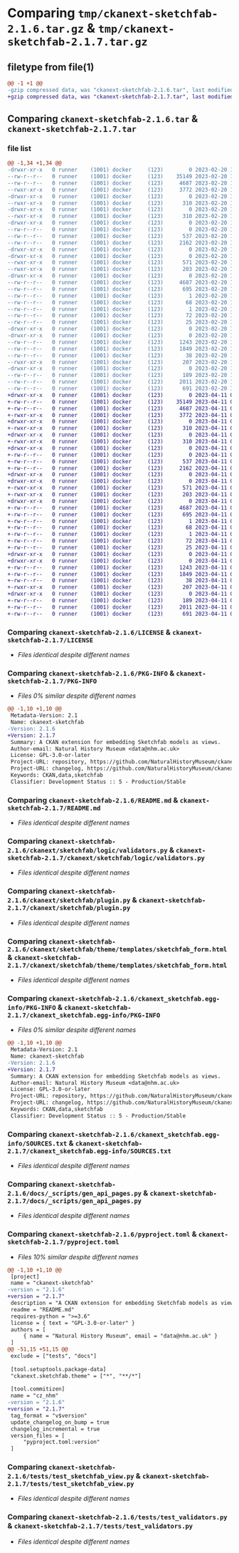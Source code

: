 # Comparing `tmp/ckanext-sketchfab-2.1.6.tar.gz` & `tmp/ckanext-sketchfab-2.1.7.tar.gz`

## filetype from file(1)

```diff
@@ -1 +1 @@
-gzip compressed data, was "ckanext-sketchfab-2.1.6.tar", last modified: Mon Feb 20 11:04:36 2023, max compression
+gzip compressed data, was "ckanext-sketchfab-2.1.7.tar", last modified: Tue Apr 11 08:26:02 2023, max compression
```

## Comparing `ckanext-sketchfab-2.1.6.tar` & `ckanext-sketchfab-2.1.7.tar`

### file list

```diff
@@ -1,34 +1,34 @@
-drwxr-xr-x   0 runner    (1001) docker     (123)        0 2023-02-20 11:04:36.937737 ckanext-sketchfab-2.1.6/
--rw-r--r--   0 runner    (1001) docker     (123)    35149 2023-02-20 11:04:22.000000 ckanext-sketchfab-2.1.6/LICENSE
--rw-r--r--   0 runner    (1001) docker     (123)     4687 2023-02-20 11:04:36.937737 ckanext-sketchfab-2.1.6/PKG-INFO
--rwxr-xr-x   0 runner    (1001) docker     (123)     3772 2023-02-20 11:04:22.000000 ckanext-sketchfab-2.1.6/README.md
-drwxr-xr-x   0 runner    (1001) docker     (123)        0 2023-02-20 11:04:36.933737 ckanext-sketchfab-2.1.6/ckanext/
--rwxr-xr-x   0 runner    (1001) docker     (123)      310 2023-02-20 11:04:22.000000 ckanext-sketchfab-2.1.6/ckanext/__init__.py
-drwxr-xr-x   0 runner    (1001) docker     (123)        0 2023-02-20 11:04:36.933737 ckanext-sketchfab-2.1.6/ckanext/sketchfab/
--rwxr-xr-x   0 runner    (1001) docker     (123)      310 2023-02-20 11:04:22.000000 ckanext-sketchfab-2.1.6/ckanext/sketchfab/__init__.py
-drwxr-xr-x   0 runner    (1001) docker     (123)        0 2023-02-20 11:04:36.933737 ckanext-sketchfab-2.1.6/ckanext/sketchfab/logic/
--rw-r--r--   0 runner    (1001) docker     (123)        0 2023-02-20 11:04:22.000000 ckanext-sketchfab-2.1.6/ckanext/sketchfab/logic/__init__.py
--rw-r--r--   0 runner    (1001) docker     (123)      537 2023-02-20 11:04:22.000000 ckanext-sketchfab-2.1.6/ckanext/sketchfab/logic/validators.py
--rw-r--r--   0 runner    (1001) docker     (123)     2162 2023-02-20 11:04:22.000000 ckanext-sketchfab-2.1.6/ckanext/sketchfab/plugin.py
-drwxr-xr-x   0 runner    (1001) docker     (123)        0 2023-02-20 11:04:36.933737 ckanext-sketchfab-2.1.6/ckanext/sketchfab/theme/
-drwxr-xr-x   0 runner    (1001) docker     (123)        0 2023-02-20 11:04:36.933737 ckanext-sketchfab-2.1.6/ckanext/sketchfab/theme/templates/
--rwxr-xr-x   0 runner    (1001) docker     (123)      571 2023-02-20 11:04:22.000000 ckanext-sketchfab-2.1.6/ckanext/sketchfab/theme/templates/sketchfab_form.html
--rwxr-xr-x   0 runner    (1001) docker     (123)      203 2023-02-20 11:04:22.000000 ckanext-sketchfab-2.1.6/ckanext/sketchfab/theme/templates/sketchfab_view.html
-drwxr-xr-x   0 runner    (1001) docker     (123)        0 2023-02-20 11:04:36.937737 ckanext-sketchfab-2.1.6/ckanext_sketchfab.egg-info/
--rw-r--r--   0 runner    (1001) docker     (123)     4687 2023-02-20 11:04:36.000000 ckanext-sketchfab-2.1.6/ckanext_sketchfab.egg-info/PKG-INFO
--rw-r--r--   0 runner    (1001) docker     (123)      695 2023-02-20 11:04:36.000000 ckanext-sketchfab-2.1.6/ckanext_sketchfab.egg-info/SOURCES.txt
--rw-r--r--   0 runner    (1001) docker     (123)        1 2023-02-20 11:04:36.000000 ckanext-sketchfab-2.1.6/ckanext_sketchfab.egg-info/dependency_links.txt
--rw-r--r--   0 runner    (1001) docker     (123)       68 2023-02-20 11:04:36.000000 ckanext-sketchfab-2.1.6/ckanext_sketchfab.egg-info/entry_points.txt
--rw-r--r--   0 runner    (1001) docker     (123)        1 2023-02-20 11:04:36.000000 ckanext-sketchfab-2.1.6/ckanext_sketchfab.egg-info/not-zip-safe
--rw-r--r--   0 runner    (1001) docker     (123)       72 2023-02-20 11:04:36.000000 ckanext-sketchfab-2.1.6/ckanext_sketchfab.egg-info/requires.txt
--rw-r--r--   0 runner    (1001) docker     (123)       25 2023-02-20 11:04:36.000000 ckanext-sketchfab-2.1.6/ckanext_sketchfab.egg-info/top_level.txt
-drwxr-xr-x   0 runner    (1001) docker     (123)        0 2023-02-20 11:04:36.933737 ckanext-sketchfab-2.1.6/docs/
-drwxr-xr-x   0 runner    (1001) docker     (123)        0 2023-02-20 11:04:36.937737 ckanext-sketchfab-2.1.6/docs/_scripts/
--rw-r--r--   0 runner    (1001) docker     (123)     1243 2023-02-20 11:04:22.000000 ckanext-sketchfab-2.1.6/docs/_scripts/gen_api_pages.py
--rw-r--r--   0 runner    (1001) docker     (123)     1849 2023-02-20 11:04:22.000000 ckanext-sketchfab-2.1.6/pyproject.toml
--rw-r--r--   0 runner    (1001) docker     (123)       38 2023-02-20 11:04:36.937737 ckanext-sketchfab-2.1.6/setup.cfg
--rwxr-xr-x   0 runner    (1001) docker     (123)      207 2023-02-20 11:04:22.000000 ckanext-sketchfab-2.1.6/setup.py
-drwxr-xr-x   0 runner    (1001) docker     (123)        0 2023-02-20 11:04:36.937737 ckanext-sketchfab-2.1.6/tests/
--rw-r--r--   0 runner    (1001) docker     (123)      189 2023-02-20 11:04:22.000000 ckanext-sketchfab-2.1.6/tests/test_plugin.py
--rw-r--r--   0 runner    (1001) docker     (123)     2011 2023-02-20 11:04:22.000000 ckanext-sketchfab-2.1.6/tests/test_sketchfab_view.py
--rw-r--r--   0 runner    (1001) docker     (123)      691 2023-02-20 11:04:22.000000 ckanext-sketchfab-2.1.6/tests/test_validators.py
+drwxr-xr-x   0 runner    (1001) docker     (123)        0 2023-04-11 08:26:02.684827 ckanext-sketchfab-2.1.7/
+-rw-r--r--   0 runner    (1001) docker     (123)    35149 2023-04-11 08:25:44.000000 ckanext-sketchfab-2.1.7/LICENSE
+-rw-r--r--   0 runner    (1001) docker     (123)     4687 2023-04-11 08:26:02.684827 ckanext-sketchfab-2.1.7/PKG-INFO
+-rwxr-xr-x   0 runner    (1001) docker     (123)     3772 2023-04-11 08:25:44.000000 ckanext-sketchfab-2.1.7/README.md
+drwxr-xr-x   0 runner    (1001) docker     (123)        0 2023-04-11 08:26:02.676828 ckanext-sketchfab-2.1.7/ckanext/
+-rwxr-xr-x   0 runner    (1001) docker     (123)      310 2023-04-11 08:25:44.000000 ckanext-sketchfab-2.1.7/ckanext/__init__.py
+drwxr-xr-x   0 runner    (1001) docker     (123)        0 2023-04-11 08:26:02.676828 ckanext-sketchfab-2.1.7/ckanext/sketchfab/
+-rwxr-xr-x   0 runner    (1001) docker     (123)      310 2023-04-11 08:25:44.000000 ckanext-sketchfab-2.1.7/ckanext/sketchfab/__init__.py
+drwxr-xr-x   0 runner    (1001) docker     (123)        0 2023-04-11 08:26:02.676828 ckanext-sketchfab-2.1.7/ckanext/sketchfab/logic/
+-rw-r--r--   0 runner    (1001) docker     (123)        0 2023-04-11 08:25:44.000000 ckanext-sketchfab-2.1.7/ckanext/sketchfab/logic/__init__.py
+-rw-r--r--   0 runner    (1001) docker     (123)      537 2023-04-11 08:25:44.000000 ckanext-sketchfab-2.1.7/ckanext/sketchfab/logic/validators.py
+-rw-r--r--   0 runner    (1001) docker     (123)     2162 2023-04-11 08:25:44.000000 ckanext-sketchfab-2.1.7/ckanext/sketchfab/plugin.py
+drwxr-xr-x   0 runner    (1001) docker     (123)        0 2023-04-11 08:26:02.672827 ckanext-sketchfab-2.1.7/ckanext/sketchfab/theme/
+drwxr-xr-x   0 runner    (1001) docker     (123)        0 2023-04-11 08:26:02.676828 ckanext-sketchfab-2.1.7/ckanext/sketchfab/theme/templates/
+-rwxr-xr-x   0 runner    (1001) docker     (123)      571 2023-04-11 08:25:44.000000 ckanext-sketchfab-2.1.7/ckanext/sketchfab/theme/templates/sketchfab_form.html
+-rwxr-xr-x   0 runner    (1001) docker     (123)      203 2023-04-11 08:25:44.000000 ckanext-sketchfab-2.1.7/ckanext/sketchfab/theme/templates/sketchfab_view.html
+drwxr-xr-x   0 runner    (1001) docker     (123)        0 2023-04-11 08:26:02.680827 ckanext-sketchfab-2.1.7/ckanext_sketchfab.egg-info/
+-rw-r--r--   0 runner    (1001) docker     (123)     4687 2023-04-11 08:26:02.000000 ckanext-sketchfab-2.1.7/ckanext_sketchfab.egg-info/PKG-INFO
+-rw-r--r--   0 runner    (1001) docker     (123)      695 2023-04-11 08:26:02.000000 ckanext-sketchfab-2.1.7/ckanext_sketchfab.egg-info/SOURCES.txt
+-rw-r--r--   0 runner    (1001) docker     (123)        1 2023-04-11 08:26:02.000000 ckanext-sketchfab-2.1.7/ckanext_sketchfab.egg-info/dependency_links.txt
+-rw-r--r--   0 runner    (1001) docker     (123)       68 2023-04-11 08:26:02.000000 ckanext-sketchfab-2.1.7/ckanext_sketchfab.egg-info/entry_points.txt
+-rw-r--r--   0 runner    (1001) docker     (123)        1 2023-04-11 08:26:02.000000 ckanext-sketchfab-2.1.7/ckanext_sketchfab.egg-info/not-zip-safe
+-rw-r--r--   0 runner    (1001) docker     (123)       72 2023-04-11 08:26:02.000000 ckanext-sketchfab-2.1.7/ckanext_sketchfab.egg-info/requires.txt
+-rw-r--r--   0 runner    (1001) docker     (123)       25 2023-04-11 08:26:02.000000 ckanext-sketchfab-2.1.7/ckanext_sketchfab.egg-info/top_level.txt
+drwxr-xr-x   0 runner    (1001) docker     (123)        0 2023-04-11 08:26:02.672827 ckanext-sketchfab-2.1.7/docs/
+drwxr-xr-x   0 runner    (1001) docker     (123)        0 2023-04-11 08:26:02.680827 ckanext-sketchfab-2.1.7/docs/_scripts/
+-rw-r--r--   0 runner    (1001) docker     (123)     1243 2023-04-11 08:25:44.000000 ckanext-sketchfab-2.1.7/docs/_scripts/gen_api_pages.py
+-rw-r--r--   0 runner    (1001) docker     (123)     1849 2023-04-11 08:25:44.000000 ckanext-sketchfab-2.1.7/pyproject.toml
+-rw-r--r--   0 runner    (1001) docker     (123)       38 2023-04-11 08:26:02.684827 ckanext-sketchfab-2.1.7/setup.cfg
+-rwxr-xr-x   0 runner    (1001) docker     (123)      207 2023-04-11 08:25:44.000000 ckanext-sketchfab-2.1.7/setup.py
+drwxr-xr-x   0 runner    (1001) docker     (123)        0 2023-04-11 08:26:02.684827 ckanext-sketchfab-2.1.7/tests/
+-rw-r--r--   0 runner    (1001) docker     (123)      189 2023-04-11 08:25:44.000000 ckanext-sketchfab-2.1.7/tests/test_plugin.py
+-rw-r--r--   0 runner    (1001) docker     (123)     2011 2023-04-11 08:25:44.000000 ckanext-sketchfab-2.1.7/tests/test_sketchfab_view.py
+-rw-r--r--   0 runner    (1001) docker     (123)      691 2023-04-11 08:25:44.000000 ckanext-sketchfab-2.1.7/tests/test_validators.py
```

### Comparing `ckanext-sketchfab-2.1.6/LICENSE` & `ckanext-sketchfab-2.1.7/LICENSE`

 * *Files identical despite different names*

### Comparing `ckanext-sketchfab-2.1.6/PKG-INFO` & `ckanext-sketchfab-2.1.7/PKG-INFO`

 * *Files 0% similar despite different names*

```diff
@@ -1,10 +1,10 @@
 Metadata-Version: 2.1
 Name: ckanext-sketchfab
-Version: 2.1.6
+Version: 2.1.7
 Summary: A CKAN extension for embedding Sketchfab models as views.
 Author-email: Natural History Museum <data@nhm.ac.uk>
 License: GPL-3.0-or-later
 Project-URL: repository, https://github.com/NaturalHistoryMuseum/ckanext-sketchfab
 Project-URL: changelog, https://github.com/NaturalHistoryMuseum/ckanext-sketchfab/blob/main/CHANGELOG.md
 Keywords: CKAN,data,sketchfab
 Classifier: Development Status :: 5 - Production/Stable
```

### Comparing `ckanext-sketchfab-2.1.6/README.md` & `ckanext-sketchfab-2.1.7/README.md`

 * *Files identical despite different names*

### Comparing `ckanext-sketchfab-2.1.6/ckanext/sketchfab/logic/validators.py` & `ckanext-sketchfab-2.1.7/ckanext/sketchfab/logic/validators.py`

 * *Files identical despite different names*

### Comparing `ckanext-sketchfab-2.1.6/ckanext/sketchfab/plugin.py` & `ckanext-sketchfab-2.1.7/ckanext/sketchfab/plugin.py`

 * *Files identical despite different names*

### Comparing `ckanext-sketchfab-2.1.6/ckanext/sketchfab/theme/templates/sketchfab_form.html` & `ckanext-sketchfab-2.1.7/ckanext/sketchfab/theme/templates/sketchfab_form.html`

 * *Files identical despite different names*

### Comparing `ckanext-sketchfab-2.1.6/ckanext_sketchfab.egg-info/PKG-INFO` & `ckanext-sketchfab-2.1.7/ckanext_sketchfab.egg-info/PKG-INFO`

 * *Files 0% similar despite different names*

```diff
@@ -1,10 +1,10 @@
 Metadata-Version: 2.1
 Name: ckanext-sketchfab
-Version: 2.1.6
+Version: 2.1.7
 Summary: A CKAN extension for embedding Sketchfab models as views.
 Author-email: Natural History Museum <data@nhm.ac.uk>
 License: GPL-3.0-or-later
 Project-URL: repository, https://github.com/NaturalHistoryMuseum/ckanext-sketchfab
 Project-URL: changelog, https://github.com/NaturalHistoryMuseum/ckanext-sketchfab/blob/main/CHANGELOG.md
 Keywords: CKAN,data,sketchfab
 Classifier: Development Status :: 5 - Production/Stable
```

### Comparing `ckanext-sketchfab-2.1.6/ckanext_sketchfab.egg-info/SOURCES.txt` & `ckanext-sketchfab-2.1.7/ckanext_sketchfab.egg-info/SOURCES.txt`

 * *Files identical despite different names*

### Comparing `ckanext-sketchfab-2.1.6/docs/_scripts/gen_api_pages.py` & `ckanext-sketchfab-2.1.7/docs/_scripts/gen_api_pages.py`

 * *Files identical despite different names*

### Comparing `ckanext-sketchfab-2.1.6/pyproject.toml` & `ckanext-sketchfab-2.1.7/pyproject.toml`

 * *Files 10% similar despite different names*

```diff
@@ -1,10 +1,10 @@
 [project]
 name = "ckanext-sketchfab"
-version = "2.1.6"
+version = "2.1.7"
 description = "A CKAN extension for embedding Sketchfab models as views."
 readme = "README.md"
 requires-python = ">=3.6"
 license = { text = "GPL-3.0-or-later" }
 authors = [
     { name = "Natural History Museum", email = "data@nhm.ac.uk" }
 ]
@@ -51,15 +51,15 @@
 exclude = ["tests", "docs"]
 
 [tool.setuptools.package-data]
 "ckanext.sketchfab.theme" = ["*", "**/*"]
 
 [tool.commitizen]
 name = "cz_nhm"
-version = "2.1.6"
+version = "2.1.7"
 tag_format = "v$version"
 update_changelog_on_bump = true
 changelog_incremental = true
 version_files = [
     "pyproject.toml:version"
 ]
```

### Comparing `ckanext-sketchfab-2.1.6/tests/test_sketchfab_view.py` & `ckanext-sketchfab-2.1.7/tests/test_sketchfab_view.py`

 * *Files identical despite different names*

### Comparing `ckanext-sketchfab-2.1.6/tests/test_validators.py` & `ckanext-sketchfab-2.1.7/tests/test_validators.py`

 * *Files identical despite different names*

